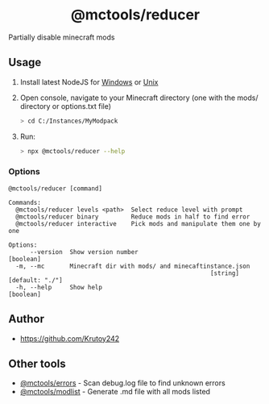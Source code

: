 <h1 align="center">@mctools/reducer</h1>

Partially disable minecraft mods

<!-- extended_desc --><!-- /extended_desc -->

## Usage

1. Install latest NodeJS for [Windows](https://nodejs.org/en/download/current/) or [Unix](https://nodejs.org/en/download/package-manager/)

2. Open console, navigate to your Minecraft directory (one with the mods/ directory or options.txt file)
    ```sh
    > cd C:/Instances/MyModpack
    ```

3. Run:
    ```sh
    > npx @mctools/reducer --help
    ```

### Options

```shell
@mctools/reducer [command]

Commands:
  @mctools/reducer levels <path>  Select reduce level with prompt
  @mctools/reducer binary         Reduce mods in half to find error
  @mctools/reducer interactive    Pick mods and manipulate them one by one

Options:
      --version  Show version number                                   [boolean]
  -m, --mc       Minecraft dir with mods/ and minecaftinstance.json
                                                        [string] [default: "./"]
  -h, --help     Show help                                             [boolean]
```

## Author

* https://github.com/Krutoy242

## Other tools

* [@mctools/errors](https://github.com/Krutoy242/mc-tools/tree/master/packages/errors) - Scan debug.log file to find unknown errors
* [@mctools/modlist](https://github.com/Krutoy242/mc-tools/tree/master/packages/modlist) - Generate .md file with all mods listed
